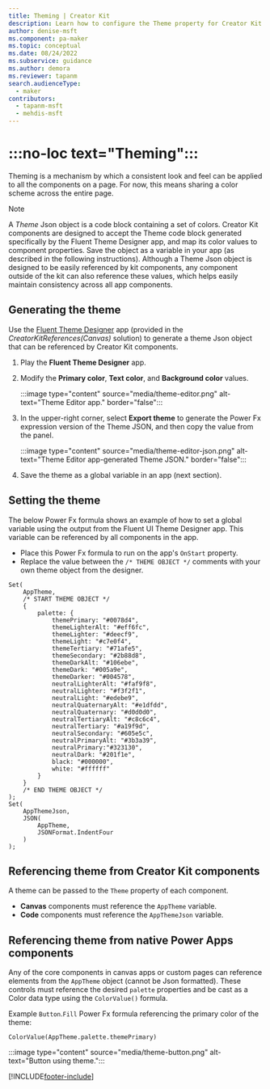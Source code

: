 ```yaml
---
title: Theming | Creator Kit
description: Learn how to configure the Theme property for Creator Kit components.
author: denise-msft
ms.component: pa-maker
ms.topic: conceptual
ms.date: 08/24/2022
ms.subservice: guidance
ms.author: demora
ms.reviewer: tapanm
search.audienceType: 
  - maker
contributors:
  - tapanm-msft
  - mehdis-msft
---
```


# :::no-loc text="Theming":::

Theming is a mechanism by which a consistent look and feel can be applied to all the components on a page. For now, this means sharing a color scheme across the entire page.

> [!NOTE]
> A *Theme* Json object is a code block containing a set of colors. Creator Kit components are designed to accept the Theme code block generated specifically by the Fluent Theme Designer app, and map its color values to component properties. Save the object as a variable in your app (as described in the following instructions). Although a Theme Json object is designed to be easily referenced by kit components, any component outside of the kit can also reference these values, which helps easily maintain consistency across all app components.

## Generating the theme

Use the [Fluent Theme Designer](/power-platform/guidance/creator-kit/creator-kit-explained#theme-editor-app) app (provided in the *CreatorKitReferences(Canvas)* solution) to generate a theme Json object that can be referenced by Creator Kit components.

1. Play the **Fluent Theme Designer** app.

1. Modify the **Primary color**, **Text color**, and **Background color** values.

    :::image type="content" source="media/theme-editor.png" alt-text="Theme Editor app." border="false":::

1. In the upper-right corner, select **Export theme** to generate the Power Fx expression version of the Theme JSON, and then copy the value from the panel.

    :::image type="content" source="media/theme-editor-json.png" alt-text="Theme Editor app-generated Theme JSON." border="false":::

1. Save the theme as a global variable in an app (next section).

## Setting the theme
The below Power Fx formula shows an example of how to set a global variable using the output from the Fluent UI Theme Designer app. This variable can be referenced by all components in the app. 

- Place this Power Fx formula to run on the app's `OnStart` property. 
- Replace the value between the `/* THEME OBJECT */` comments with your own theme object from the designer.

```power-fx
Set(
    AppTheme,
    /* START THEME OBJECT */
    {
        palette: {
            themePrimary: "#0078d4",
            themeLighterAlt: "#eff6fc",
            themeLighter: "#deecf9",
            themeLight: "#c7e0f4",
            themeTertiary: "#71afe5",
            themeSecondary: "#2b88d8",
            themeDarkAlt: "#106ebe",
            themeDark: "#005a9e",
            themeDarker: "#004578",
            neutralLighterAlt: "#faf9f8",
            neutralLighter: "#f3f2f1",
            neutralLight: "#edebe9",
            neutralQuaternaryAlt: "#e1dfdd",
            neutralQuaternary: "#d0d0d0",
            neutralTertiaryAlt: "#c8c6c4",
            neutralTertiary: "#a19f9d",
            neutralSecondary: "#605e5c",
            neutralPrimaryAlt: "#3b3a39",
            neutralPrimary:"#323130",
            neutralDark: "#201f1e",
            black: "#000000",
            white: "#ffffff"
        }
    }
    /* END THEME OBJECT */
);
Set(
    AppThemeJson,
    JSON(
        AppTheme,
        JSONFormat.IndentFour
    )
);
```

## Referencing theme from Creator Kit components
A theme can be passed to the `Theme` property of each component. 

- **Canvas** components must reference the `AppTheme` variable.
- **Code** components must reference the `AppThemeJson` variable.

## Referencing theme from native Power Apps components
Any of the core components in canvas apps or custom pages can reference elements from the `AppTheme` object (cannot be Json formatted). These controls must reference the desired `palette` properties and be cast as a Color data type using the `ColorValue()` formula.

Example `Button`.`Fill` Power Fx formula referencing the primary color of the theme:
```power-fx
ColorValue(AppTheme.palette.themePrimary)
```

:::image type="content" source="media/theme-button.png" alt-text="Button using theme.":::

[!INCLUDE[footer-include](../../includes/footer-banner.md)]
